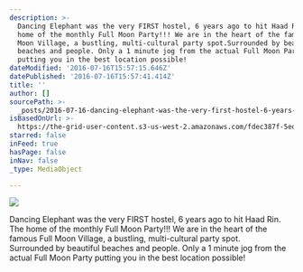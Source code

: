 ```yaml
---
description: >-
  Dancing Elephant was the very FIRST hostel, 6 years ago to hit Haad Rin. The
  home of the monthly Full Moon Party!!! We are in the heart of the famous Full
  Moon Village, a bustling, multi-cultural party spot.Surrounded by beautiful
  beaches and people. Only a 1 minute jog from the actual Full Moon Party
  putting you in the best location possible!
dateModified: '2016-07-16T15:57:15.646Z'
datePublished: '2016-07-16T15:57:41.414Z'
title: ''
author: []
sourcePath: >-
  _posts/2016-07-16-dancing-elephant-was-the-very-first-hostel-6-years-ago-to-h.md
isBasedOnUrl: >-
  https://the-grid-user-content.s3-us-west-2.amazonaws.com/fdec387f-5ed4-4ac3-807a-31f82f40ae04.jpg
starred: false
inFeed: true
hasPage: false
inNav: false
_type: MediaObject

---
```

![](https://the-grid-user-content.s3-us-west-2.amazonaws.com/fdec387f-5ed4-4ac3-807a-31f82f40ae04.jpg)

Dancing Elephant was the very FIRST hostel, 6 years ago to hit Haad Rin. The home of the monthly Full Moon Party!!! We are in the heart of the famous Full Moon Village, a bustling, multi-cultural party spot.  
Surrounded by beautiful beaches and people. Only a 1 minute jog from the actual Full Moon Party putting you in the best location possible!